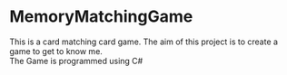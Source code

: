# MemoryMatchingGame
This is a card matching card game.
The aim of this project is to create a game to get to know me.  
The Game is programmed using C#
